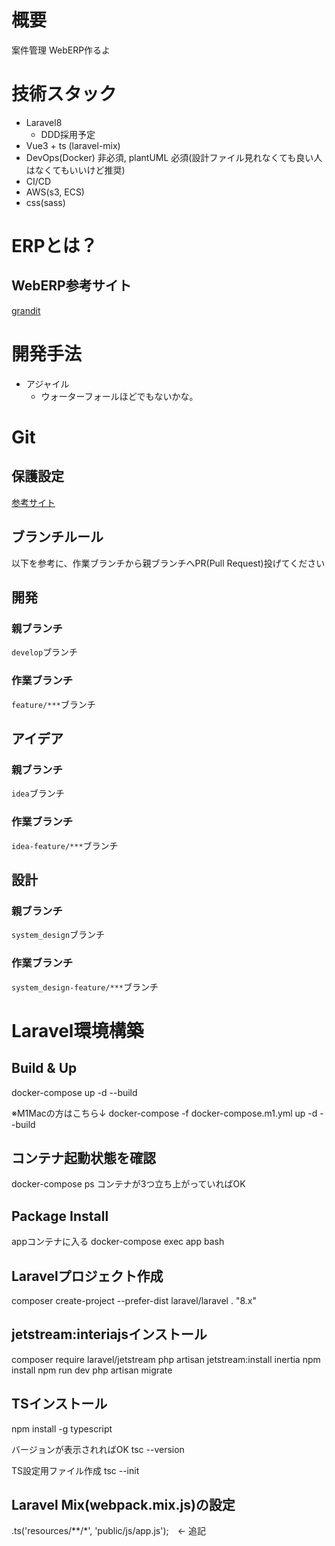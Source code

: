 # 概要
案件管理 WebERP作るよ

# 技術スタック
- Laravel8
  - DDD採用予定
- Vue3 + ts (laravel-mix)
- DevOps(Docker) 非必須, plantUML 必須(設計ファイル見れなくても良い人はなくてもいいけど推奨)
- CI/CD
- AWS(s3, ECS)
- css(sass)

# ERPとは？
## WebERP参考サイト
[grandit](https://www.grandit.jp)

# 開発手法
- アジャイル
  - ウォーターフォールほどでもないかな。

# Git

## 保護設定
[参考サイト](https://qiita.com/da-sugi/items/ba3cd83e64c689795c50)

## ブランチルール
以下を参考に、作業ブランチから親ブランチへPR(Pull Request)投げてください

## 開発
### 親ブランチ
`develop`ブランチ
### 作業ブランチ
`feature/***`ブランチ

## アイデア
### 親ブランチ
`idea`ブランチ
### 作業ブランチ
`idea-feature/***`ブランチ

## 設計
### 親ブランチ
`system_design`ブランチ
### 作業ブランチ
`system_design-feature/***`ブランチ


# Laravel環境構築

## Build & Up
docker-compose up -d --build

※M1Macの方はこちら↓
docker-compose -f docker-compose.m1.yml up -d --build

## コンテナ起動状態を確認
docker-compose ps
コンテナが3つ立ち上がっていればOK

## Package Install
appコンテナに入る
docker-compose exec app bash

## Laravelプロジェクト作成
composer create-project --prefer-dist laravel/laravel . "8.x"

## jetstream:interiajsインストール
composer require laravel/jetstream
php artisan jetstream:install inertia
npm install
npm run dev
php artisan migrate

## TSインストール
npm install -g typescript

バージョンが表示されればOK
tsc --version

TS設定用ファイル作成
tsc --init

## Laravel Mix(webpack.mix.js)の設定
.ts('resources/**/*', 'public/js/app.js');　<- 追記